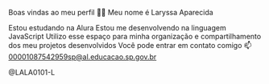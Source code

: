 Boas vindas ao meu perfil 💙💙
Meu nome é Laryssa Aparecida

Estou estudando na Alura
Estou me desenvolvendo na linguagem JavaScript
Utilizo esse espaço para minha organização e compartilhamento dos meu projetos desenvolvidos
Você pode entrar em contato comigo 📫
00001087542959sp@al.educacao.sp.gov.br

@LALA0101-L
